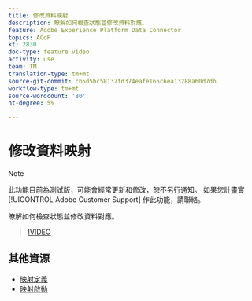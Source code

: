 ```yaml
---
title: 修改資料映射
description: 瞭解如何檢查狀態並修改資料對應。
feature: Adobe Experience Platform Data Connector
topics: ACoP
kt: 2830
doc-type: feature video
activity: use
team: TM
translation-type: tm+mt
source-git-commit: cb5d5bc58137fd374eafe165c6ea13288a60d7db
workflow-type: tm+mt
source-wordcount: '80'
ht-degree: 5%

---
```



# 修改資料映射

>[!NOTE]
>
>此功能目前為測試版，可能會經常更新和修改，恕不另行通知。
>如果您計畫實 [!UICONTROL Adobe Customer Support] 作此功能，請聯絡。

瞭解如何檢查狀態並修改資料對應。

>[!VIDEO](https://video.tv.adobe.com/v/27266?quality=12)

## 其他資源

* [映射定義](https://docs.adobe.com/content/help/en/campaign-standard/using/administrating/mapping-campaign-and-aep-data/aep-mapping-definition.html)
* [映射啟動](https://docs.adobe.com/content/help/en/campaign-standard/using/administrating/mapping-campaign-and-aep-data/aep-mapping-activation.html)

